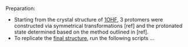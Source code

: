 Preparation:
- Starting from the crystal structure of [1OHF](Initial/1ohf.rcsb.pdb), 3 protomers were constructed via symmetrical transformations [ref] and the protonated state determined based on the method outlined in [ref].
- To replicate the [final structure](Final.1ohf.triangle.pdb), run the following scripts ...
